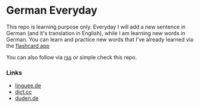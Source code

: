 # German Everyday

This repo is learning purpose only. 
Everyday I will add a new sentence in German (and it's translation in English), while I am learning new words in German.
You can learn and practice new words that I've already learned via the [flashcard app](https://hasantayyar.github.io/german_everyday/flashcard/index.html) 

You can also follow via [rss](#) or simple check this repo.

### Links
- [linguee.de](http://linguee.de)
- [dict.cc](http://dict.cc)
- [duden.de](http://duden.de)
